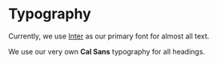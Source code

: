 # Typography

Currently, we use [Inter](https://rsms.me) as our primary font for almost all text.

We use our very own **Cal Sans** typography for all headings.

